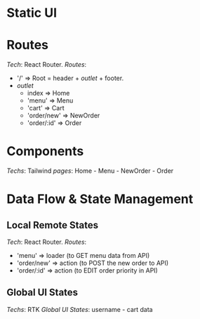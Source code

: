 # Static UI

# Routes

_Tech_: React Router.
_Routes_:

- '/' => Root = header + _outlet_ + footer.
- _outlet_
  - index => Home
  - 'menu' => Menu
  - 'cart' => Cart
  - 'order/new' => NewOrder
  - 'order/:id' => Order

# Components

_Techs_: Tailwind
_pages_: Home - Menu - NewOrder - Order

# Data Flow & State Management

## Local Remote States

_Tech_: React Router.
_Routes_:

- 'menu' => loader (to GET menu data from API)
- 'order/new' => action (to POST the new order to API)
- 'order/:id' => action (to EDIT order priority in API)

## Global UI States

_Techs_: RTK
_Global UI States_: username - cart data
